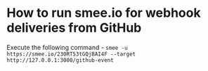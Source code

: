 # How to run smee.io for webhook deliveries from GitHub
Execute the following command -
`
smee -u https://smee.io/230RT53tGQjBAI4F --target http://127.0.0.1:3000/github-event
`